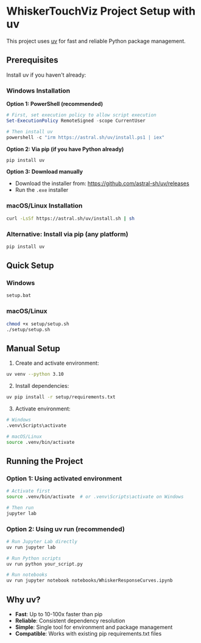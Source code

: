 # WhiskerTouchViz Project Setup with uv

This project uses [uv](https://docs.astral.sh/uv/) for fast and reliable Python package management.

## Prerequisites

Install uv if you haven't already:

### Windows Installation

**Option 1: PowerShell (recommended)**
```powershell
# First, set execution policy to allow script execution
Set-ExecutionPolicy RemoteSigned -scope CurrentUser

# Then install uv
powershell -c "irm https://astral.sh/uv/install.ps1 | iex"
```

**Option 2: Via pip (if you have Python already)**
```cmd
pip install uv
```

**Option 3: Download manually**
- Download the installer from: https://github.com/astral-sh/uv/releases
- Run the `.exe` installer

### macOS/Linux Installation
```bash
curl -LsSf https://astral.sh/uv/install.sh | sh
```

### Alternative: Install via pip (any platform)
```bash
pip install uv
```

## Quick Setup

### Windows
```cmd
setup.bat
```

### macOS/Linux
```bash
chmod +x setup/setup.sh
./setup/setup.sh
```

## Manual Setup

1. Create and activate environment:
```bash
uv venv --python 3.10
```

2. Install dependencies:
```bash
uv pip install -r setup/requirements.txt
```

3. Activate environment:
```bash
# Windows
.venv\Scripts\activate

# macOS/Linux
source .venv/bin/activate
```

## Running the Project

### Option 1: Using activated environment
```bash
# Activate first
source .venv/bin/activate  # or .venv\Scripts\activate on Windows

# Then run
jupyter lab
```

### Option 2: Using uv run (recommended)
```bash
# Run Jupyter Lab directly
uv run jupyter lab

# Run Python scripts
uv run python your_script.py

# Run notebooks
uv run jupyter notebook notebooks/WhiskerResponseCurves.ipynb
```

## Why uv?

- **Fast**: Up to 10-100x faster than pip
- **Reliable**: Consistent dependency resolution
- **Simple**: Single tool for environment and package management
- **Compatible**: Works with existing pip requirements.txt files
